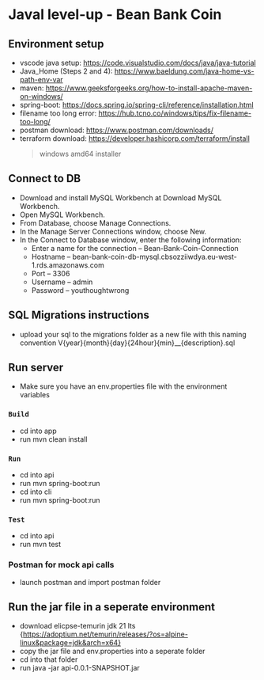 # Javal level-up - Bean Bank Coin 

## Environment setup
- vscode java setup: https://code.visualstudio.com/docs/java/java-tutorial
- Java_Home (Steps 2 and 4): https://www.baeldung.com/java-home-vs-path-env-var 
- maven: https://www.geeksforgeeks.org/how-to-install-apache-maven-on-windows/
- spring-boot: https://docs.spring.io/spring-cli/reference/installation.html
- filename too long error: https://hub.tcno.co/windows/tips/fix-filename-too-long/
- postman download: https://www.postman.com/downloads/
- terraform download: https://developer.hashicorp.com/terraform/install 
    > windows amd64 installer

## Connect to DB
- Download and install MySQL Workbench at Download MySQL Workbench.
- Open MySQL Workbench.            
- From Database, choose Manage Connections.
- In the Manage Server Connections window, choose New.
- In the Connect to Database window, enter the following information:
    - Enter a name for the connection – Bean-Bank-Coin-Connection
    - Hostname – bean-bank-coin-db-mysql.cbsozziiwdya.eu-west-1.rds.amazonaws.com
    - Port – 3306
    - Username – admin
    - Password – youthoughtwrong

## SQL Migrations instructions
- upload your sql to the migrations folder as a new file with this naming convention V{year}{month}{day}{24hour}{min}__{description}.sql

## Run server 
- Make sure you have an env.properties file with the environment variables
### `Build`
- cd into app
- run mvn clean install
### `Run`
- cd into api
- run mvn spring-boot:run
- cd into cli 
- run mvn spring-boot:run
### `Test`
- cd into api
- run mvn test

### Postman for mock api calls
- launch postman and import postman folder 

## Run the jar file in a seperate environment
- download elicpse-temurin jdk 21 lts {https://adoptium.net/temurin/releases/?os=alpine-linux&package=jdk&arch=x64}
- copy the jar file and env.properties into a seperate folder
- cd into that folder 
- run java -jar api-0.0.1-SNAPSHOT.jar
